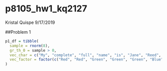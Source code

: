 p8105\_hw1\_kq2127
================
Kristal Quispe
9/17/2019

\#\#Problem 1

``` r
p1_df = tibble(
  sample = rnorm(8),
  gr_th_0 = sample > 0, 
  vec_char = c("My", "complete", "full", "name", "is", "Jane", "Reed", "Doe"),
  vec_factor = factor(c("Red", "Red", "Green", "Green", "Green", "Blue", "Blue", "Blue"))
)
```
